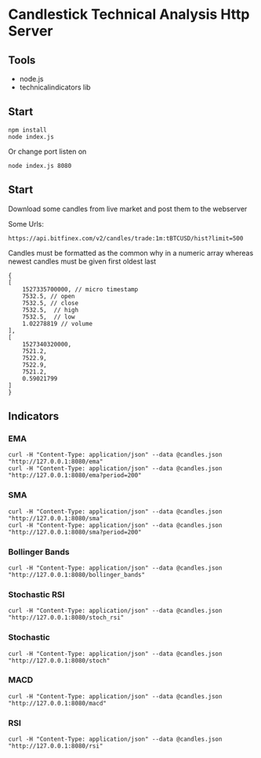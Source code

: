 # Candlestick Technical Analysis Http Server

## Tools

- node.js
- technicalindicators lib

## Start

```
npm install
node index.js
```

Or change port listen on

```
node index.js 8080
```

## Start

Download some candles from live market and post them to the webserver

Some Urls:
```
https://api.bitfinex.com/v2/candles/trade:1m:tBTCUSD/hist?limit=500

```

Candles must be formatted as the common why in a numeric array whereas newest candles must be given first oldest last
        
```
{
[
    1527335700000, // micro timestamp
    7532.5, // open
    7532.5, // close
    7532.5,  // high
    7532.5,  // low
    1.02278819 // volume
],
[
    1527340320000,
    7521.2,
    7522.9,
    7522.9,
    7521.2,
    0.59021799
]
}
```

## Indicators

### EMA

```
curl -H "Content-Type: application/json" --data @candles.json "http://127.0.0.1:8080/ema"
curl -H "Content-Type: application/json" --data @candles.json "http://127.0.0.1:8080/ema?period=200"
```

### SMA

```
curl -H "Content-Type: application/json" --data @candles.json "http://127.0.0.1:8080/sma"
curl -H "Content-Type: application/json" --data @candles.json "http://127.0.0.1:8080/sma?period=200"

```

### Bollinger Bands

```
curl -H "Content-Type: application/json" --data @candles.json "http://127.0.0.1:8080/bollinger_bands"
```

### Stochastic RSI

```
curl -H "Content-Type: application/json" --data @candles.json "http://127.0.0.1:8080/stoch_rsi"
```

### Stochastic

```
curl -H "Content-Type: application/json" --data @candles.json "http://127.0.0.1:8080/stoch"
```

### MACD

```
curl -H "Content-Type: application/json" --data @candles.json "http://127.0.0.1:8080/macd"
```

### RSI

```
curl -H "Content-Type: application/json" --data @candles.json "http://127.0.0.1:8080/rsi"
```